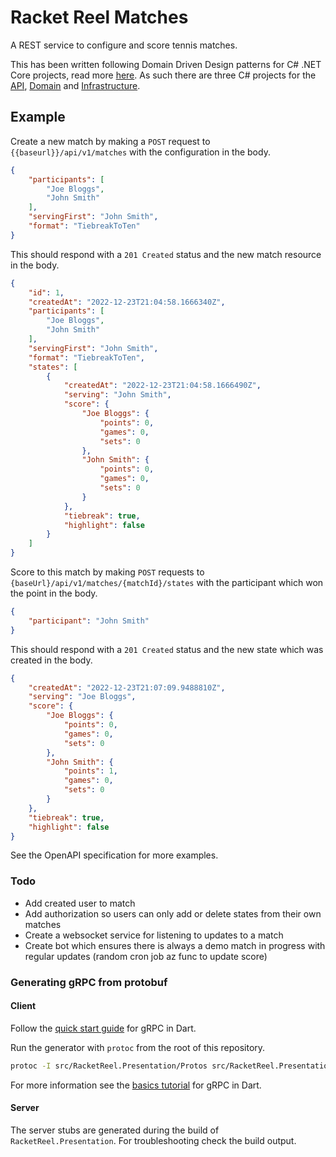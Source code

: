 # Racket Reel Matches

A REST service to configure and score tennis matches.

This has been written following Domain Driven Design patterns for C# .NET Core projects, read more [here](https://docs.microsoft.com/en-us/dotnet/architecture/microservices/microservice-ddd-cqrs-patterns/ddd-oriented-microservice). As such there are three C# projects for the [API](Matches.API/), [Domain](Matches.Domain/) and [Infrastructure](Matches.Infrastructure/).

## Example

Create a new match by making a `POST` request to `{{baseurl}}/api/v1/matches` with the configuration in the body.

```json
{
	"participants": [
		"Joe Bloggs",
        "John Smith"
	],
	"servingFirst": "John Smith",
    "format": "TiebreakToTen"
}
```

This should respond with a `201 Created` status and the new match resource in the body.

```json
{
    "id": 1,
    "createdAt": "2022-12-23T21:04:58.1666340Z",
    "participants": [
        "Joe Bloggs",
        "John Smith"
    ],
    "servingFirst": "John Smith",
    "format": "TiebreakToTen",
    "states": [
        {
            "createdAt": "2022-12-23T21:04:58.1666490Z",
            "serving": "John Smith",
            "score": {
                "Joe Bloggs": {
                    "points": 0,
                    "games": 0,
                    "sets": 0
                },
                "John Smith": {
                    "points": 0,
                    "games": 0,
                    "sets": 0
                }
            },
            "tiebreak": true,
            "highlight": false
        }
    ]
}
```

Score to this match by making  `POST` requests to `{baseUrl}/api/v1/matches/{matchId}/states` with the participant which won the point in the body.

```json
{
    "participant": "John Smith"
}
```

This should respond with a `201 Created` status and the new state which was created in the body.

```json
{
    "createdAt": "2022-12-23T21:07:09.9488810Z",
    "serving": "Joe Bloggs",
    "score": {
        "Joe Bloggs": {
            "points": 0,
            "games": 0,
            "sets": 0
        },
        "John Smith": {
            "points": 1,
            "games": 0,
            "sets": 0
        }
    },
    "tiebreak": true,
    "highlight": false
}
```

See the OpenAPI specification for more examples.

### Todo

- Add created user to match
- Add authorization so users can only add or delete states from their own matches
- Create a websocket service for listening to updates to a match
- Create bot which ensures there is always a demo match in progress with regular updates (random cron job az func to update score)

### Generating gRPC from protobuf

#### Client

Follow the [quick start guide](https://grpc.io/docs/languages/dart/quickstart/) for gRPC in Dart.

Run the generator with `protoc` from the root of this repository.

```sh
protoc -I src/RacketReel.Presentation/Protos src/RacketReel.Presentation/Protos/matches.proto --dart_out=grpc:src/racketreel_client/generated
```

For more information see the [basics tutorial](https://grpc.io/docs/languages/dart/basics/) for gRPC in Dart.

#### Server

The server stubs are generated during the build of `RacketReel.Presentation`. For troubleshooting check the build output.